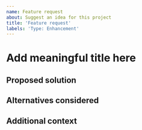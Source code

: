 ```yaml
---
name: Feature request
about: Suggest an idea for this project
title: 'Feature request'
labels: 'Type: Enhancement'
---
```


<!--
IMPORTANT NOTES

Thank you for taking the time to suggest a feature. Before submitting,
please reread your description to ensure that other readers can reasonably
understand the motivation and proposed solution.

This form is written in GitHub's Markdown format. For a reference on this type
of syntax, see GitHub's documentation:
https://docs.github.com/en/get-started/writing-on-github/getting-started-with-writing-and-formatting-on-github/basic-writing-and-formatting-syntax

This template contains guidance for your submission within the < ! - -, - - > blocks.
These are comments in HTML syntax and will not appear in the submission.
Be sure to use the "Preview" feature on GitHub to ensure your submission is formatted as intended.

When including code snippets, please paste the text itself and wrap the code block with
ticks (see the other character on the tilde ~ key in a US keyboard) to format it as code.
For example, Python code should be wrapped in ticks like this:
```python
def a_func():
    return 1

a = 1
b = a_func()
print(a + b)
```
This is preferred over screen shots since it is searchable and others can copy/paste
the text to run it.
-->

# Add meaningful title here
<!--
High level description of the feature request including motivation and background.
-->

## Proposed solution
<!--
Here's an opportunity to prototype a feature. Please include pseudocode, images, or
any other visual aids to communicate the idea.
-->

## Alternatives considered
<!--
Describe workarounds or alternatives even if hacky or incomplete.
-->

## Additional context
<!--
Optional. Provide anything else that helps to communicate the idea here.
-->
